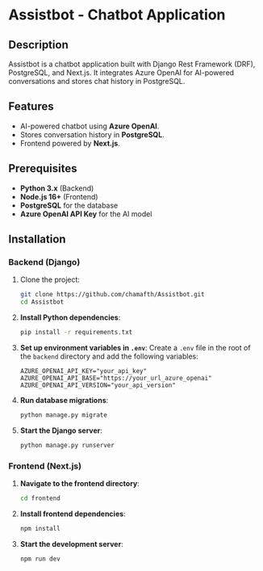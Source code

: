 # Assistbot - Chatbot Application

## Description
Assistbot is a chatbot application built with Django Rest Framework (DRF), PostgreSQL, and Next.js. It integrates Azure OpenAI for AI-powered conversations and stores chat history in PostgreSQL.

## Features
- AI-powered chatbot using **Azure OpenAI**.
- Stores conversation history in **PostgreSQL**.
- Frontend powered by **Next.js**.

## Prerequisites
- **Python 3.x** (Backend)
- **Node.js 16+** (Frontend)
- **PostgreSQL** for the database
- **Azure OpenAI API Key** for the AI model

## Installation

### Backend (Django)

1. Clone the project:
   ```bash
   git clone https://github.com/chamafth/Assistbot.git
   cd Assistbot
   ```

2. **Install Python dependencies**:
   ```bash
   pip install -r requirements.txt
   ```

3. **Set up environment variables in `.env`**:
   Create a `.env` file in the root of the `backend` directory and add the following variables:
   ```env
   AZURE_OPENAI_API_KEY="your_api_key"
   AZURE_OPENAI_API_BASE="https://your_url_azure_openai"
   AZURE_OPENAI_API_VERSION="your_api_version"
   ```

4. **Run database migrations**:
   ```bash
   python manage.py migrate
   ```

5. **Start the Django server**:
   ```bash
   python manage.py runserver
   ```

### Frontend (Next.js)

1. **Navigate to the frontend directory**:
   ```bash
   cd frontend
   ```

2. **Install frontend dependencies**:
   ```bash
   npm install
   ```

3. **Start the development server**:
   ```bash
   npm run dev
   ```
